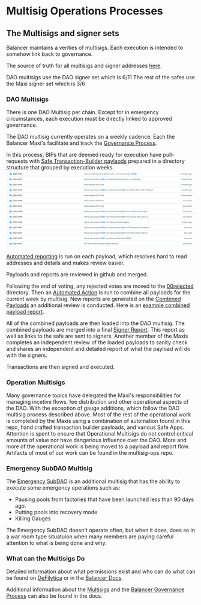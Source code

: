 # Multisig Operations Processes

## The Multisigs and signer sets
Balancer maintains a verities of multisigs.  Each execution is intended to somehow link back to governance.

The source of truth for all multisigs and signer addresses [here](https://github.com/BalancerMaxis/bal_addresses/blob/main/extras/multisigs.json).  

DAO multisigs use the DAO signer set which is 6/11
The rest of the safes use the Maxi signer set which is 3/6


### DAO Multisigs
There is one DAO Multisig per chain.  Except for in emergency circumstances, each execution must be directly linked to approved governance.

The DAO multisig currently operates on a weekly cadence.  Each the Balancer Maxi's facilitate and track the [Governance Process](https://github.com/orgs/BalancerMaxis/projects/1).

In this process, BIPs that are deemed ready for execution have pull-requests with [Safe Transaction-Builder paylaods](https://github.com/BalancerMaxis/multisig-ops/tree/main/BIPs) prepared in a directory structure that grouped by execution weeks. 
![img.png](img.png)

[Automated reporting](https://github.com/BalancerMaxis/multisig-ops/blob/main/BIPs/2023-W36/BIP-424.report.txt) is run on each payload, which resolves hard to read addresses and details and makes review easier.

Payloads and reports are reviewed in github and merged.

Following the end of voting, any rejected votes are moved to the [00rejected](../BIPs/00rejected) directory.  Then an [Automated Action](https://github.com/BalancerMaxis/multisig-ops/actions/workflows/merge_json.yaml) is run to combine all payloads for the current week by multisig.  New reports are generated on the [Combined Payloads](https://github.com/BalancerMaxis/multisig-ops/tree/main/BIPs/00batched) an additional review is conducted.
Here is an [example combined payload report](https://github.com/BalancerMaxis/multisig-ops/blob/main/BIPs/00batched/2023-W43/1-0x10A19e7eE7d7F8a52822f6817de8ea18204F2e4f.report.txt).

All of the combined payloads are then loaded into the DAO multisig.  The combined payloads are merged into a final [Signer Report](https://github.com/BalancerMaxis/multisig-ops/blob/main/BIPs/00batched/2023-W42/combined-report.md).  This report as well as links to the safe are sent to signers.  Another member of the Maxis completes an independent review of the loaded payloads to sanity check and shares an independent and detailed report of what the payload will do with the signers.

Transactions are then signed and executed.

### Operation Multisigs

Many governance topics have delegated the Maxi's responsibilities for managing incetive flows, fee distribution and other operational aspects of the DAO.  With the exception of gauge additions, which follow the DAO multisig process described above.  Most of the rest of the operational work is completed by the Maxis using a combination of automation found in this repo, hand crafted transaction builder payloads, and various Safe Apps.   Attention is spent to ensure that Operational Multisigs do not control critical amounts of value nor have dangerious influence over the DAO.  More and more of the operational work is being moved to a payload and report flow.  Artifacts of most of our work can be found in the multisig-ops repo.


### Emergency SubDAO Multisig

The [Emergency SubDAO](https://forum.balancer.fi/t/form-the-emergency-subdao/3197) is an additional multisig that has the ability to execute some emergency operations such as:

 - Pausing pools from factories that have been launched less than 90 days ago.
 - Putting pools into recovery mode
 - Killing Gauges

The Emergency SubDAO doesn't operate often, but when it does, does so in a war room type situatuion when many members are paying careful attention to what is being done and why.

### What can the Multisigs Do
Detailed information about what permissions exist and who can do what can be found on [DeFilytica](https://forum.balancer.fi/t/form-the-emergency-subdao/3197) or in the [Balancer Docs](https://docs.balancer.fi/reference/authorizer).

Additional information about the [Multisigs](https://docs.balancer.fi/concepts/governance/multisig.html) and the [Balancer Governance Process](https://docs.balancer.fi/concepts/governance/process.html) can also be found in the docs. 